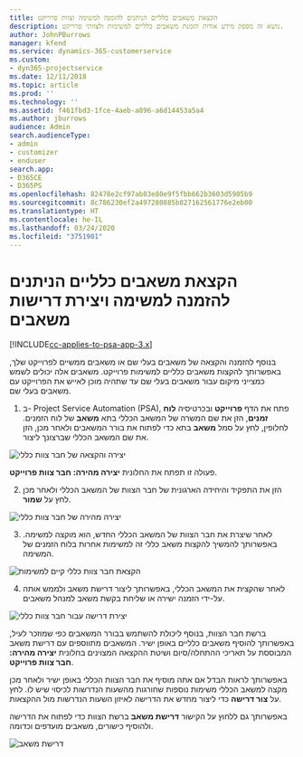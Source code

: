 ```yaml
---
title: הקצאת משאבים כלליים הניתנים להזמנה למשימה וצוות פרוייקט
description: נושא זה מספק מידע אודות הזמנת משאבים כלליים למשימות ולצוותי פרוייקט.
author: JohnPBurrows
manager: kfend
ms.service: dynamics-365-customerservice
ms.custom:
- dyn365-projectservice
ms.date: 12/11/2018
ms.topic: article
ms.prod: ''
ms.technology: ''
ms.assetid: f461fbd3-1fce-4aeb-a896-a6d14453a5a4
ms.author: jburrows
audience: Admin
search.audienceType:
- admin
- customizer
- enduser
search.app:
- D365CE
- D365PS
ms.openlocfilehash: 82478e2cf97ab03e80e9f5fbb662b3603d5905b9
ms.sourcegitcommit: 8c786230ef2a497280885b827162561776e2eb00
ms.translationtype: HT
ms.contentlocale: he-IL
ms.lasthandoff: 03/24/2020
ms.locfileid: "3751901"
---
```

# <a name="assign-generic-bookable-resources-to-a-task-and-generate-resource-requirements"></a>הקצאת משאבים כלליים הניתנים להזמנה למשימה ויצירת דרישות משאבים 

[!INCLUDE[cc-applies-to-psa-app-3.x](../includes/cc-applies-to-psa-app-3x.md)]

בנוסף להזמנה והקצאה של משאבים בעלי שם או משאבים ממשיים לפרוייקט שלך, באפשרותך להקצות משאבים כלליים למשימות פרוייקט. משאבים אלה יכולים לשמש כמצייני מיקום עבור משאבים בעלי שם עד שתהיה מוכן לאייש את הפרוייקט עם משאבים בעלי שם. 

1. ב- Project Service Automation‏ (PSA), פתח את הדף **פרוייקט** ובכרטיסיה **לוח זמנים**, הזן את שם המשרה של המשאב הכללי בתא **משאב** של לוח הזמנים. לחלופין, לחץ על סמל **משאב** בתא כדי לפתוח את בורר המשאבים ולאחר מכן, הזן את שם המשאב הכללי שברצונך ליצור.

![יצירה והקצאה של חבר צוות כללי](media/RM-how-to-9.png)

פעולה זו תפתח את החלונית **יצירה מהירה: חבר צוות פרוייקט**. 

2. הזן את התפקיד והיחידה הארגונית של חבר הצוות של המשאב הכללי ולאחר מכן לחץ על **שמור**.

![יצירה מהירה של חבר צוות כללי](media/RM-how-to-10.png)

3. לאחר שיצרת את חבר הצוות של המשאב הכללי החדש, הוא מוקצה למשימה. באפשרותך להמשיך להקצות משאב כללי זה למשימות אחרות בלוח הזמנים של המשימה.

![הקצאת חבר צוות כללי קיים למשימות](media/RM-how-to-11.png)

4. לאחר שהקצית את המשאב הכללי, באפשרותך ליצור דרישת משאב ולממש אותה על-ידי הזמנה ישירה או שליחת בקשת משאב למנהל משאבים.

![יצירת דרישה עבור חבר צוות כללי](media/RM-how-to-12.png)

ברשת חבר הצוות, בנוסף ליכולת להשתמש בבורר המשאבים כפי שמוזכר לעיל, באפשרותך להוסיף משאבים כלליים באופן ישיר. המשאבים מתווספים עם דרישת משאב המבוססת על תאריכי ההתחלה/סיום ושיטת ההקצאה המצוינים בחלונית **יצירה מהירה: חבר צוות פרוייקט**.

באפשרותך לראות הבדל אם אתה מוסיף את חבר הצוות הכללי באופן ישיר ולאחר מכן מקצה למשאב הכללי משימות נוספות שחורגות מהשעות הנדרשות לכיסוי שיש לו. לחץ על **צור דרישה** כדי ליצור מחדש את הדרישה לאיזון השעות הנדרשות מול ההקצאות.

באפשרותך גם ללחוץ על הקישור **דרישת משאב** ברשת הצוות כדי לפתוח את הדרישה ולהוסיף כישורים, משאבים מועדפים וכדומה.

![דרישת משאב](media/RM-how-to-13.png)


